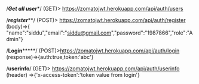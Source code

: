 /*****Get all user******/
(GET)> https://zomatojwt.herokuapp.com/api/auth/users


/*******register*********/
(POST)> https://zomatojwt.herokuapp.com/api/auth/register
(body)=>{ "name":"siddu","email":"siddu@gmail.com","password":"1987866","role":"Admin"}

/******Login***********/
(POST)>https://zomatojwt.herokuapp.com/api/auth/login
(response)=>{auth:true,token:'abc'}


/********userinfo********/
(GET)> https://zomatojwt.herokuapp.com/api/auth/userinfo
(header) =>{'x-access-token':'token value from login'}